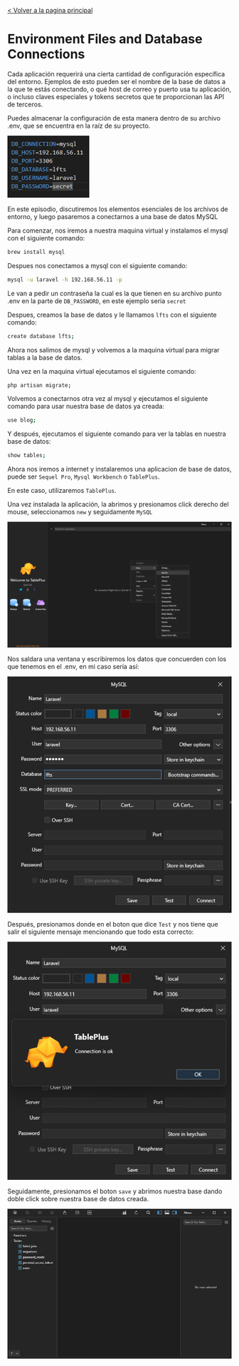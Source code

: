 [< Volver a la pagina principal](/docs/readme.md)

# Environment Files and Database Connections

Cada aplicación requerirá una cierta cantidad de configuración específica del entorno. Ejemplos de esto pueden ser el nombre de la base de datos a la que te estás conectando, o qué host de correo y puerto usa tu aplicación, o incluso claves especiales y tokens secretos que te proporcionan las API de terceros. 

Puedes almacenar la configuración de esta manera dentro de su archivo .env, que se encuentra en la raíz de su proyecto. 

![Vista del .env](images/.env.png)

En este episodio, discutiremos los elementos esenciales de los archivos de entorno, y luego pasaremos a conectarnos a una base de datos MySQL 

Para comenzar, nos iremos a nuestra maquina virtual y instalamos el mysql con el siguiente comando:

```bash
brew install mysql
```

Despues nos conectamos a mysql con el siguiente comando:

```bash
mysql -u laravel -h 192.168.56.11 -p
```

Le van a pedir un contraseña la cual es la que tienen en su archivo punto .env en la parte de `DB_PASSWORD`, en este ejemplo seria `secret`

Despues, creamos la base de datos y le llamamos `lfts` con el siguiente comando:

```bash
create database lfts;
```

Ahora nos salimos de mysql y volvemos a la maquina virtual para migrar tablas a la base de datos.

Una vez en la maquina virtual ejecutamos el siguiente comando:

```bash
php artisan migrate;
```

Volvemos a conectarnos otra vez al mysql y ejecutamos el siguiente comando para usar nuestra base de datos ya creada:

```bash
use blog;
```

Y después, ejecutamos el siguiente comando para ver la tablas en nuestra base de datos:

```bash
show tables;
```

Ahora nos iremos a internet y instalaremos una aplicacion de base de datos, puede ser `Sequel Pro`, `Mysql Workbench` o `TablePlus`.

En este caso, utilizaremos `TablePlus`.

Una vez instalada la aplicación, la abrimos y presionamos click derecho del mouse, seleccionamos `new` y seguidamente `MySQL`

![TablePlus crear database](images/DB.png)

Nos saldara una ventana y escribiremos los datos que concuerden con los que tenemos en el .env, en mi caso sería así:

![Creando database](images/create.png)

Después, presionamos donde en el boton que dice `Test` y nos tiene que salir el siguiente mensaje mencionando que todo esta correcto:

![Testiando](images/test.png)

Seguidamente, presionamos el boton `save` y abrimos nuestra base dando doble click sobre nuestra base de datos creada.

![Database](images/database.png)





